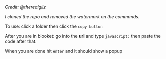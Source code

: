<i>Credit: @therealgliz


I cloned the repo and removed the watermark on the commands.</i>



To use: click a folder then click the `copy button`


After you are in blooket: go into the <b>url</b> and type `javascript:` then paste the code after that.

When you are done hit `enter` and it should show a popup
